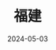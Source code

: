 ---
title: 福建
description: 高原湖泊与蓝天
coverImage: /shutu.jpg
date: 2024-05-03
featured: true
slug: fujian
---